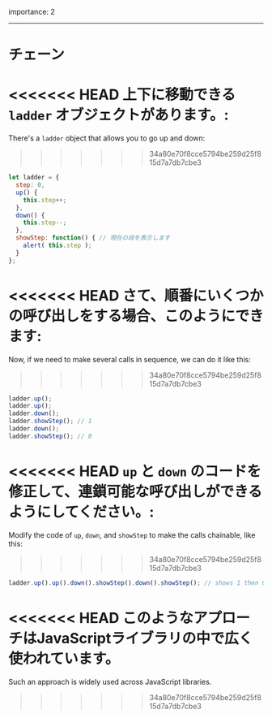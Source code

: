 importance: 2

---

# チェーン

<<<<<<< HEAD
上下に移動できる `ladder` オブジェクトがあります。:
=======
There's a `ladder` object that allows you to go up and down:
>>>>>>> 34a80e70f8cce5794be259d25f815d7a7db7cbe3

```js
let ladder = {
  step: 0,
  up() {
    this.step++;
  },
  down() {
    this.step--;
  },
  showStep: function() { // 現在の段を表示します
    alert( this.step );
  }
};
```

<<<<<<< HEAD
さて、順番にいくつかの呼び出しをする場合、このようにできます:
=======
Now, if we need to make several calls in sequence, we can do it like this:
>>>>>>> 34a80e70f8cce5794be259d25f815d7a7db7cbe3

```js
ladder.up();
ladder.up();
ladder.down();
ladder.showStep(); // 1
ladder.down();
ladder.showStep(); // 0
```

<<<<<<< HEAD
`up` と `down` のコードを修正して、連鎖可能な呼び出しができるようにしてください。:
=======
Modify the code of `up`, `down`, and `showStep` to make the calls chainable, like this:
>>>>>>> 34a80e70f8cce5794be259d25f815d7a7db7cbe3

```js
ladder.up().up().down().showStep().down().showStep(); // shows 1 then 0
```

<<<<<<< HEAD
このようなアプローチはJavaScriptライブラリの中で広く使われています。
=======
Such an approach is widely used across JavaScript libraries.
>>>>>>> 34a80e70f8cce5794be259d25f815d7a7db7cbe3
